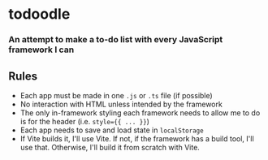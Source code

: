 # todoodle
### An attempt to make a to-do list with every JavaScript framework I can

## Rules
 - Each app must be made in one `.js` or `.ts` file (if possible)
 - No interaction with HTML unless intended by the framework
 - The only in-framework styling each framework needs to allow me to do is for the header (i.e. `style={{ ... }}`)
 - Each app needs to save and load state in `localStorage`
 - If Vite builds it, I'll use Vite. If not, if the framework has a build tool, I'll use that. Otherwise, I'll build it from scratch with Vite.